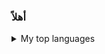 ### أهلاً
<details> <summary>My top languages</summary> | Rank | Languages | |-----:|-----------| | 1| Javascript| | 2| Python | | 3| SQL | </details>
